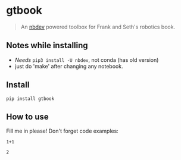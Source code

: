 # gtbook
> An <a href='https://nbdev.fast.ai/'>nbdev</a> powered toolbox for Frank and Seth's robotics book.


## Notes while installing

- *Needs* `pip3 install -U nbdev`, not conda (has old version)
- just do 'make' after changing any notebook.

## Install

`pip install gtbook`

## How to use

Fill me in please! Don't forget code examples:

```
1+1
```




    2


